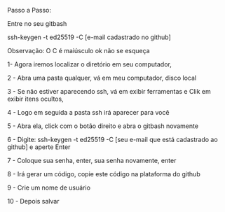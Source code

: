 Passo a Passo:

Entre no seu gitbash

ssh-keygen -t ed25519 -C [e-mail cadastrado no github]

Observação: O C é maiúsculo ok não se esqueça

1- Agora iremos localizar o diretório em seu computador,

2 - Abra uma pasta qualquer, vá em meu computador, disco local

3 - Se não estiver aparecendo ssh, vá em exibir ferramentas e Clik em exibir itens ocultos,

4 - Logo em seguida a pasta ssh irá aparecer para você

5 - Abra ela, click com o botão direito e abra o gitbash novamente

6 - Digite: ssh-keygen -t ed25519 -C [seu e-mail que está cadastrado ao github] e aperte Enter

7 - Coloque sua senha, enter, sua senha novamente, enter

8 - Irá gerar um código, copie este código na plataforma do github

9 - Crie um nome de usuário

10 - Depois salvar
